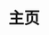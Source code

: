---
home: true
layout: BlogHome
icon: home
title: 主页
heroImage: https://theme-hope-assets.vuejs.press/logo.svg
heroText: 𝓜𝓲𝓼𝔂𝓪𝓴𝓾𝓳𝓲
heroFullScreen: false
tagline: 𝒯𝒽𝑒 𝓅𝓊𝓇𝓈𝓾𝒾𝓉 𝑜𝒻 𝓀𝓃𝑜𝓌𝓁𝑒𝒹𝑔𝑒 𝒾𝓈 𝑒𝓃𝒹𝓁𝑒𝓈𝓈
projects:
  - icon: project
    name: 项目名称
    desc: 项目详细描述
    link: https://你的项目链接

  - icon: link
    name: 链接名称
    desc: 链接详细描述
    link: https://链接地址

  - icon: book
    name: 书籍名称
    desc: 书籍详细描述
    link: https://你的书籍链接

  - icon: article
    name: 文章名称
    desc: 文章详细描述
    link: https://你的文章链接

  - icon: friend
    name: 伙伴名称
    desc: 伙伴详细介绍
    link: https://你的伙伴链接

  - icon: https://theme-hope-assets.vuejs.press/logo.svg
    name: 自定义项目
    desc: 自定义详细介绍
    link: https://你的自定义链接

footer: 当前网站持续建设中~
---